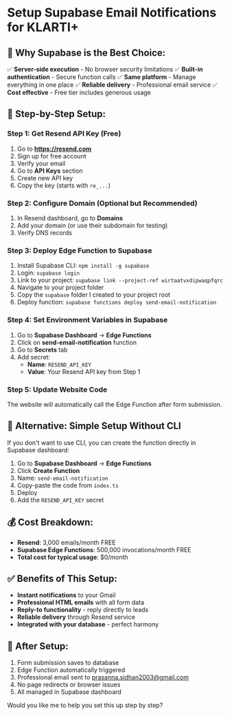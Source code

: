 # Setup Supabase Email Notifications for KLARTI+

## 🚀 Why Supabase is the Best Choice:

✅ **Server-side execution** - No browser security limitations
✅ **Built-in authentication** - Secure function calls
✅ **Same platform** - Manage everything in one place
✅ **Reliable delivery** - Professional email service
✅ **Cost effective** - Free tier includes generous usage

## 📧 Step-by-Step Setup:

### Step 1: Get Resend API Key (Free)
1. Go to **https://resend.com**
2. Sign up for free account
3. Verify your email
4. Go to **API Keys** section
5. Create new API key
6. Copy the key (starts with `re_...`)

### Step 2: Configure Domain (Optional but Recommended)
1. In Resend dashboard, go to **Domains**
2. Add your domain (or use their subdomain for testing)
3. Verify DNS records

### Step 3: Deploy Edge Function to Supabase
1. Install Supabase CLI: `npm install -g supabase`
2. Login: `supabase login`
3. Link to your project: `supabase link --project-ref wirtaatvxdipwaqpfqrc`
4. Navigate to your project folder
5. Copy the `supabase` folder I created to your project root
6. Deploy function: `supabase functions deploy send-email-notification`

### Step 4: Set Environment Variables in Supabase
1. Go to **Supabase Dashboard** → **Edge Functions**
2. Click on **send-email-notification** function
3. Go to **Secrets** tab
4. Add secret:
   - **Name**: `RESEND_API_KEY`
   - **Value**: Your Resend API key from Step 1

### Step 5: Update Website Code
The website will automatically call the Edge Function after form submission.

## 🔧 Alternative: Simple Setup Without CLI

If you don't want to use CLI, you can create the function directly in Supabase dashboard:

1. Go to **Supabase Dashboard** → **Edge Functions**
2. Click **Create Function**
3. Name: `send-email-notification`
4. Copy-paste the code from `index.ts`
5. Deploy
6. Add the `RESEND_API_KEY` secret

## 💰 Cost Breakdown:
- **Resend**: 3,000 emails/month FREE
- **Supabase Edge Functions**: 500,000 invocations/month FREE
- **Total cost for typical usage**: $0/month

## ✅ Benefits of This Setup:
- **Instant notifications** to your Gmail
- **Professional HTML emails** with all form data
- **Reply-to functionality** - reply directly to leads
- **Reliable delivery** through Resend service
- **Integrated with your database** - perfect harmony

## 🎯 After Setup:
1. Form submission saves to database
2. Edge Function automatically triggered
3. Professional email sent to prasanna.sidhan2003@gmail.com
4. No page redirects or browser issues
5. All managed in Supabase dashboard

Would you like me to help you set this up step by step?